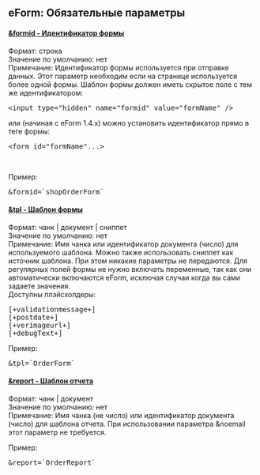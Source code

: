 
<meta http-equiv="Content-Type" content="text/html; charset=utf-8">
<h2>eForm: Обязательные параметры</h2>

<div class="panel-group accordion">
<div class="panel panel-default">
<div class="panel-heading">
<h4 class="panel-title"><a id="858"></a><a class="accordion-toggle collapsed" data-toggle="collapse" data-parent="#accordion" href="#collapse858"><span class="text-bold">&formid</span> - Идентификатор формы</a></h4>
</div>
<div id="collapse858" class="panel-collapse collapse">
<div class="panel-body">
<span class="text-bold">Формат:</span> строка<br>
<span class="text-bold">Значение по умолчанию:</span> нет<br>
<span class="text-bold">Примечание:</span> Идентификатор формы используется при отправке данных. Этот параметр необходим если на странице используется более одной формы. Шаблон формы должен иметь скрытое поле с тем же идентификатором:<br>
<pre class="brush: html;">&lt;input type="hidden" name="formid" value="formName" /&gt;</pre>
или (начиная с eForm 1.4.x) можно установить идентификатор прямо в теге формы:<br>
<pre class="brush: html;">&lt;form id="formName"...&gt;</pre><br>
<p><span class="text-bold">Пример:</span></p>
<pre class="brush: html;">&formid=`shopOrderForm`</pre>
</div>
</div>
</div>

<div class="panel panel-default">
<div class="panel-heading">
<h4 class="panel-title"><a id="859"></a><a class="accordion-toggle collapsed" data-toggle="collapse" data-parent="#accordion" href="#collapse859"><span class="text-bold">&tpl</span> - Шаблон формы</a></h4>
</div>
<div id="collapse859" class="panel-collapse collapse">
<div class="panel-body">
<span class="text-bold">Формат:</span> чанк | документ | сниппет<br>
<span class="text-bold">Значение по умолчанию:</span> нет<br>
<span class="text-bold">Примечание:</span> Имя чанка или идентификатор документа (число) для используемого шаблона. Можно также использовать сниппет как источник шаблона. При этом никакие параметры не передаются. Для регулярных полей формы не нужно включать переменные, так как они автоматически включаются eForm, исключая случаи когда вы сами задаете значения. <br>
<span class="text-bold">Доступны плэйсхолдеры:</span><br>
<pre class="brush: html;">[+validationmessage+]
[+postdate+]
[+verimageurl+]
[+debugText+]</pre>
	<p><span class="text-bold">Пример:</span></p>
<pre class="brush: html;">&tpl=`OrderForm`</pre>
</div>
</div>
</div>

<div class="panel panel-default">
<div class="panel-heading">
<h4 class="panel-title"><a id="860"></a><a class="accordion-toggle collapsed" data-toggle="collapse" data-parent="#accordion" href="#collapse860"><span class="text-bold">&report</span> - Шаблон отчета</a></h4>
</div>
<div id="collapse860" class="panel-collapse collapse">
<div class="panel-body">
<span class="text-bold">Формат:</span> чанк | документ<br>
<span class="text-bold">Значение по умолчанию:</span> нет<br>
<span class="text-bold">Примечание:</span> Имя чанка (не число) или идентификатор документа (число) для шаблона отчета. При использовании параметра &noemail этот параметр не требуется.<br>
<p><span class="text-bold">Пример:</span></p>
<pre class="brush: html;">&report=`OrderReport`</pre>
</div>
</div>
</div>
</div>